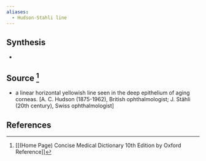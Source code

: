 ```yaml
---
aliases:
  - Hudson-Stahli line
---
```

## Synthesis
- 
## Source [^1]
- a linear horizontal yellowish line seen in the deep epithelium of aging corneas. \[A. C. Hudson (1875-1962), British ophthalmologist; J. Stähli (20th century), Swiss ophthalmologist]
## References

[^1]: [[(Home Page) Concise Medical Dictionary 10th Edition by Oxford Reference]]